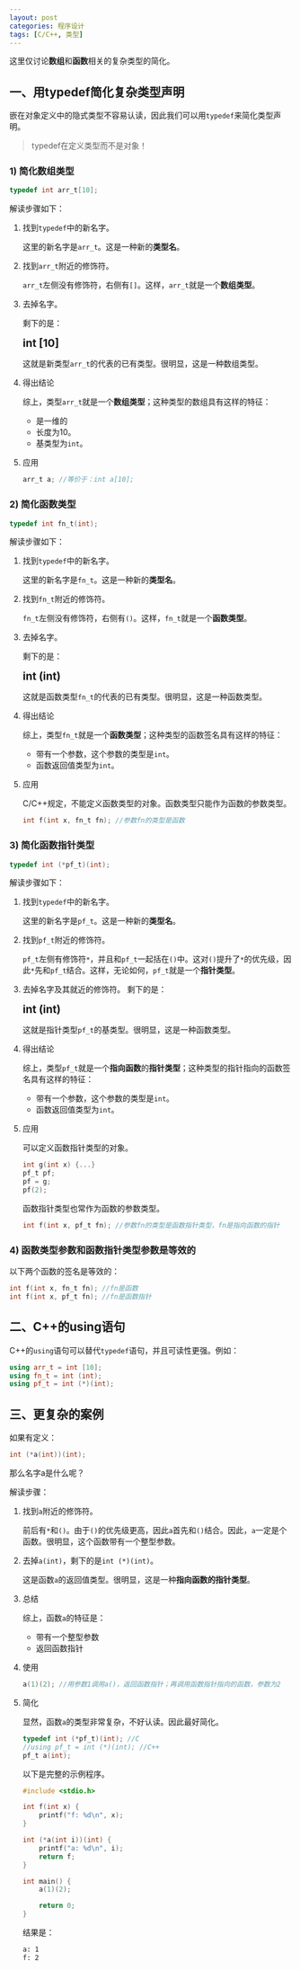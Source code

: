 ```yaml
---
layout: post
categories: 程序设计
tags: [C/C++, 类型]
---
```


这里仅讨论**数组**和**函数**相关的复杂类型的简化。

## 一、用typedef简化复杂类型声明
嵌在对象定义中的隐式类型不容易认读，因此我们可以用`typedef`来简化类型声明。

>typedef在定义类型而不是对象！

### 1) 简化数组类型
```C
typedef int arr_t[10];
```
解读步骤如下：
1. 找到`typedef`中的新名字。

    这里的新名字是`arr_t`。这是一种新的**类型名**。

2. 找到`arr_t`附近的修饰符。
    
    `arr_t`左侧没有修饰符，右侧有`[]`。这样，`arr_t`就是一个**数组类型**。

3. 去掉名字。

    剩下的是：
    <div style="font-size: 1.2rem; font-weight: bold;">int [10]</div>

    这就是新类型`arr_t`的代表的已有类型。很明显，这是一种数组类型。

4. 得出结论

    综上，类型`arr_t`就是一个**数组类型**；这种类型的数组具有这样的特征：
    - 是一维的
    - 长度为10。
    - 基类型为`int`。

5. 应用
    ```C
    arr_t a; //等价于：int a[10];
    ```

### 2) 简化函数类型
```C
typedef int fn_t(int);
```
解读步骤如下：
1. 找到`typedef`中的新名字。

    这里的新名字是`fn_t`。这是一种新的**类型名**。

2. 找到`fn_t`附近的修饰符。
    
    `fn_t`左侧没有修饰符，右侧有`()`。这样，`fn_t`就是一个**函数类型**。

3. 去掉名字。

    剩下的是：
    <div style="font-size: 1.2rem; font-weight: bold;">int (int)</div>

    这就是函数类型`fn_t`的代表的已有类型。很明显，这是一种函数类型。

4. 得出结论

    综上，类型`fn_t`就是一个**函数类型**；这种类型的函数签名具有这样的特征：
    - 带有一个参数，这个参数的类型是`int`。
    - 函数返回值类型为`int`。

5. 应用

    C/C++规定，不能定义函数类型的对象。函数类型只能作为函数的参数类型。
    ```C
    int f(int x, fn_t fn); //参数fn的类型是函数
    ```

### 3) 简化函数指针类型
```C
typedef int (*pf_t)(int);
```
解读步骤如下：
1. 找到`typedef`中的新名字。

    这里的新名字是`pf_t`。这是一种新的**类型名**。

2. 找到`pf_t`附近的修饰符。
    
    `pf_t`左侧有修饰符`*`，并且和`pf_t`一起括在`()`中。这对`()`提升了`*`的优先级，因此`*`先和`pf_t`结合。这样，无论如何，`pf_t`就是一个**指针类型**。

3. 去掉名字及其就近的修饰符。
    剩下的是：
    <div style="font-size: 1.2rem; font-weight: bold;">int (int)</div>

    这就是指针类型`pf_t`的基类型。很明显，这是一种函数类型。

4. 得出结论

    综上，类型`pf_t`就是一个**指向函数**的**指针类型**；这种类型的指针指向的函数签名具有这样的特征：
    - 带有一个参数，这个参数的类型是`int`。
    - 函数返回值类型为`int`。

5. 应用

    可以定义函数指针类型的对象。
    ```C
    int g(int x) {...}
    pf_t pf;
    pf = g;
    pf(2); 
    ```
    函数指针类型也常作为函数的参数类型。
    ```C
    int f(int x, pf_t fn); //参数fn的类型是函数指针类型，fn是指向函数的指针
    ```

### 4) 函数类型参数和函数指针类型参数是等效的
以下两个函数的签名是等效的：
```C
int f(int x, fn_t fn); //fn是函数
int f(int x, pf_t fn); //fn是函数指针
```

## 二、C++的using语句
C++的`using`语句可以替代`typedef`语句，并且可读性更强。例如：
```C++
using arr_t = int [10];
using fn_t = int (int);
using pf_t = int (*)(int);
```

## 三、更复杂的案例
如果有定义：
```C++
int (*a(int))(int);
```
那么名字a是什么呢？

解读步骤：
1. 找到`a`附近的修饰符。

    前后有`*`和`()`。由于`()`的优先级更高，因此`a`首先和`()`结合。因此，`a`一定是个函数。很明显，这个函数带有一个整型参数。

2. 去掉`a(int)`，剩下的是`int (*)(int)`。

    这是函数`a`的返回值类型。很明显，这是一种**指向函数的指针类型**。

3. 总结

    综上，函数`a`的特征是：
    - 带有一个整型参数
    - 返回函数指针

4. 使用

    ```C
    a(1)(2); //用参数1调用a()，返回函数指针；再调用函数指针指向的函数，参数为2
    ```

5. 简化

    显然，函数`a`的类型非常复杂，不好认读。因此最好简化。
    ```C
    typedef int (*pf_t)(int); //C
    //using pf_t = int (*)(int); //C++
    pf_t a(int);
    ```
    以下是完整的示例程序。
    ```C
    #include <stdio.h>

    int f(int x) {
        printf("f: %d\n", x);
    }

    int (*a(int i))(int) {
        printf("a: %d\n", i);
        return f;
    }

    int main() {
        a(1)(2);

        return 0;
    }
    ```
    结果是：
    ```bash
    a: 1
    f: 2
    ```
